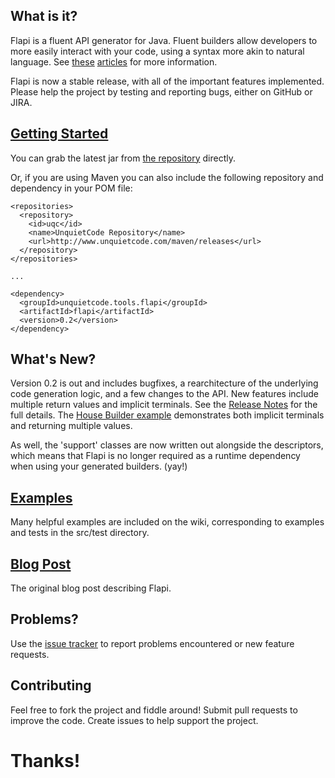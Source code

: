 ## What is it?
Flapi is a fluent API generator for Java. Fluent builders allow developers to more easily interact with your code, using a syntax more akin to natural language. See [these](http://www.unquietcode.com/blog/2011/programming/using-generics-to-build-fluent-apis-in-java) [articles](http://martinfowler.com/bliki/FluentInterface.html) for more information.

Flapi is now a stable release, with all of the important features implemented. Please help the project by testing and reporting bugs, either on GitHub or JIRA.

## [Getting Started](https://github.com/UnquietCode/Flapi/wiki/Getting-Started)
You can grab the latest jar from [the repository](https://github.com/UnquietCode/Flapi/tree/master/lib)
directly.

Or, if you are using Maven you can also include the following repository and dependency in your POM file:
```
<repositories>
  <repository>
    <id>uqc</id>
    <name>UnquietCode Repository</name>
    <url>http://www.unquietcode.com/maven/releases</url>
  </repository>
</repositories>

...

<dependency>
  <groupId>unquietcode.tools.flapi</groupId>
  <artifactId>flapi</artifactId>
  <version>0.2</version>
</dependency>
```

## What's New?
Version 0.2 is out and includes bugfixes, a rearchitecture of the underlying code generation logic, and a few
changes to the API. New features include multiple return values and implicit terminals. See the
[Release Notes](https://github.com/UnquietCode/Flapi/wiki/v0_2) for the full details. The [House Builder example](https://github.com/UnquietCode/Flapi/wiki/House-Builder-Example) 
demonstrates both implicit terminals and returning multiple values.

As well, the 'support' classes are now written out alongside the descriptors, which means that Flapi is no longer required as a runtime dependency when using your generated builders. (yay!)

## [Examples](https://github.com/UnquietCode/Flapi/wiki/Examples)
Many helpful examples are included on the wiki, corresponding to examples and tests in the src/test directory.

## [Blog Post](http://www.unquietcode.com/blog/2012/software/introducing-flapi)
The original blog post describing Flapi.

## Problems?
Use the [issue tracker](https://github.com/UnquietCode/Flapi/issues) to report problems encountered or new
feature requests.

## Contributing
Feel free to fork the project and fiddle around! Submit pull requests to improve the code. Create issues to help support the project.

# Thanks!